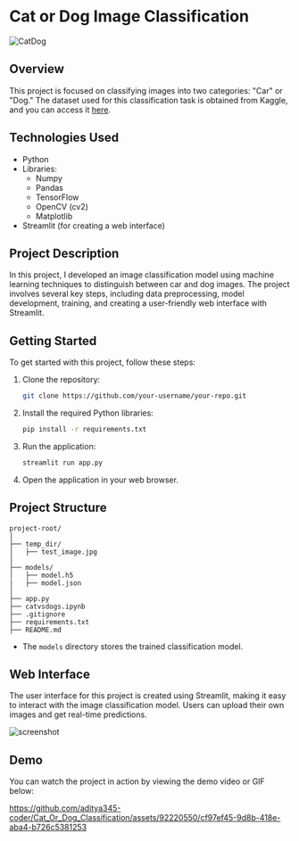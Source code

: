 # Cat or Dog Image Classification


![CatDog](https://github.com/aditya345-coder/Cat_Or_Dog_Classification/assets/92220550/8777239c-65b2-4402-a825-030a050d2d8b)

## Overview

This project is focused on classifying images into two categories: "Car" or "Dog." The dataset used for this classification task is obtained from Kaggle, and you can access it [here](https://www.kaggle.com/datasets/tongpython/cat-and-dog).

## Technologies Used

- Python
- Libraries:
  - Numpy
  - Pandas
  - TensorFlow
  - OpenCV (cv2)
  - Matplotlib
- Streamlit (for creating a web interface)

## Project Description

In this project, I developed an image classification model using machine learning techniques to distinguish between car and dog images. The project involves several key steps, including data preprocessing, model development, training, and creating a user-friendly web interface with Streamlit.

## Getting Started

To get started with this project, follow these steps:

1. Clone the repository:

   ```bash
   git clone https://github.com/your-username/your-repo.git
   ```

2. Install the required Python libraries:

   ```bash
   pip install -r requirements.txt
   ```

3. Run the application:

   ```bash
   streamlit run app.py
   ```

4. Open the application in your web browser.

## Project Structure

```
project-root/
│
├── temp_dir/
│   ├── test_image.jpg
│
├── models/
│   ├── model.h5
|   ├── model.json
│
├── app.py
├── catvsdogs.ipynb
├── .gitignore
├── requirements.txt
├── README.md
```
- The `models` directory stores the trained classification model.

## Web Interface

The user interface for this project is created using Streamlit, making it easy to interact with the image classification model. Users can upload their own images and get real-time predictions.

![screenshot](https://github.com/aditya345-coder/Cat_Or_Dog_Classification/assets/92220550/796a3b22-8942-45ed-b1c4-3a4f39d7a6fb)

## Demo

You can watch the project in action by viewing the demo video or GIF below:

https://github.com/aditya345-coder/Cat_Or_Dog_Classification/assets/92220550/cf97ef45-9d8b-418e-aba4-b726c5381253





